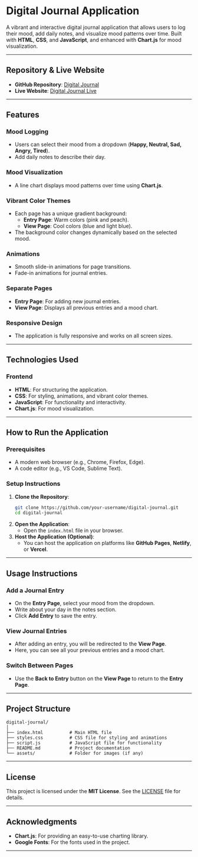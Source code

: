 # Digital Journal Application

A vibrant and interactive digital journal application that allows users to log their mood, add daily notes, and visualize mood patterns over time. Built with **HTML**, **CSS**, and **JavaScript**, and enhanced with **Chart.js** for mood visualization.

---

## Repository & Live Website
- **GitHub Repository**: [Digital Journal](https://github.com/your-username/digital-journal)
- **Live Website**: [Digital Journal Live](https://your-live-site-link.com)

---

## Features

### Mood Logging
- Users can select their mood from a dropdown (**Happy, Neutral, Sad, Angry, Tired**).
- Add daily notes to describe their day.

### Mood Visualization
- A line chart displays mood patterns over time using **Chart.js**.

### Vibrant Color Themes
- Each page has a unique gradient background:
  - **Entry Page**: Warm colors (pink and peach).
  - **View Page**: Cool colors (blue and light blue).
- The background color changes dynamically based on the selected mood.

### Animations
- Smooth slide-in animations for page transitions.
- Fade-in animations for journal entries.

### Separate Pages
- **Entry Page**: For adding new journal entries.
- **View Page**: Displays all previous entries and a mood chart.

### Responsive Design
- The application is fully responsive and works on all screen sizes.

---

## Technologies Used

### Frontend
- **HTML**: For structuring the application.
- **CSS**: For styling, animations, and vibrant color themes.
- **JavaScript**: For functionality and interactivity.
- **Chart.js**: For mood visualization.

---

## How to Run the Application

### Prerequisites
- A modern web browser (e.g., Chrome, Firefox, Edge).
- A code editor (e.g., VS Code, Sublime Text).

### Setup Instructions
1. **Clone the Repository**:
   ```bash
   git clone https://github.com/your-username/digital-journal.git
   cd digital-journal
   ```
2. **Open the Application**:
   - Open the `index.html` file in your browser.
3. **Host the Application (Optional)**:
   - You can host the application on platforms like **GitHub Pages**, **Netlify**, or **Vercel**.

---

## Usage Instructions

### Add a Journal Entry
- On the **Entry Page**, select your mood from the dropdown.
- Write about your day in the notes section.
- Click **Add Entry** to save the entry.

### View Journal Entries
- After adding an entry, you will be redirected to the **View Page**.
- Here, you can see all your previous entries and a mood chart.

### Switch Between Pages
- Use the **Back to Entry** button on the **View Page** to return to the **Entry Page**.

---

## Project Structure
```
digital-journal/
│
├── index.html          # Main HTML file
├── styles.css          # CSS file for styling and animations
├── script.js           # JavaScript file for functionality
├── README.md           # Project documentation
└── assets/             # Folder for images (if any)
```

---

## License
This project is licensed under the **MIT License**. See the [LICENSE](LICENSE) file for details.

---

## Acknowledgments
- **Chart.js**: For providing an easy-to-use charting library.
- **Google Fonts**: For the fonts used in the project.

---



